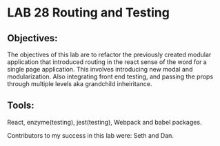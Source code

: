 # LAB 28 Routing and Testing

## Objectives: 
The objectives of this lab are to refactor the previously created modular application that introduced routing in the react sense of the word for a single page application. This involves introducing new modal and modularization. Also integrating front end testing, and passing the props through multiple levels aka grandchild inheiritance. 

## Tools: 
React, enzyme(testing), jest(testing), Webpack and babel packages. 

Contributors to my success in this lab were: Seth and Dan.